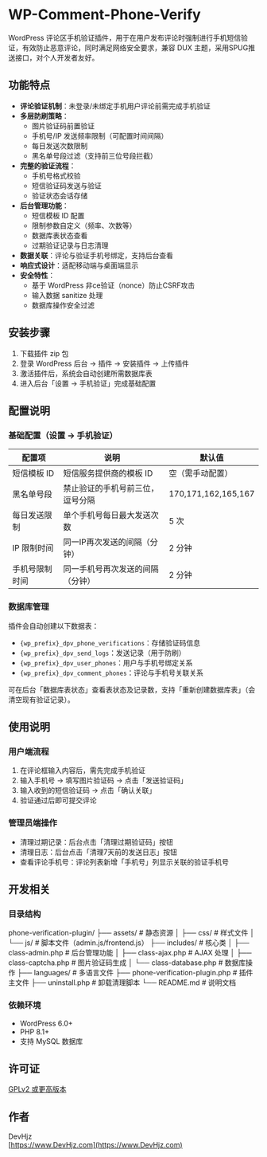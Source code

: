 # WP-Comment-Phone-Verify
WordPress 评论区手机验证插件，用于在用户发布评论时强制进行手机短信验证，有效防止恶意评论，同时满足网络安全要求，兼容 DUX 主题，采用SPUG推送接口，对个人开发者友好。

## 功能特点

- **评论验证机制**：未登录/未绑定手机用户评论前需完成手机验证
- **多层防刷策略**：
  - 图片验证码前置验证
  - 手机号/IP 发送频率限制（可配置时间间隔）
  - 每日发送次数限制
  - 黑名单号段过滤（支持前三位号段拦截）
- **完整的验证流程**：
  - 手机号格式校验
  - 短信验证码发送与验证
  - 验证状态会话存储
- **后台管理功能**：
  - 短信模板 ID 配置
  - 限制参数自定义（频率、次数等）
  - 数据库表状态查看
  - 过期验证记录与日志清理
- **数据关联**：评论与验证手机号绑定，支持后台查看
- **响应式设计**：适配移动端与桌面端显示
- **安全特性**：
  - 基于 WordPress 非ce验证（nonce）防止CSRF攻击
  - 输入数据 sanitize 处理
  - 数据库操作安全过滤

## 安装步骤

1. 下载插件 zip 包
2. 登录 WordPress 后台 → 插件 → 安装插件 → 上传插件
3. 激活插件后，系统会自动创建所需数据库表
4. 进入后台「设置 → 手机验证」完成基础配置

## 配置说明

### 基础配置（设置 → 手机验证）

| 配置项               | 说明                          | 默认值                  |
|----------------------|-------------------------------|-------------------------|
| 短信模板 ID          | 短信服务提供商的模板 ID       | 空（需手动配置）        |
| 黑名单号段           | 禁止验证的手机号前三位，逗号分隔 | 170,171,162,165,167     |
| 每日发送限制         | 单个手机号每日最大发送次数    | 5 次                    |
| IP 限制时间          | 同一IP再次发送的间隔（分钟）  | 2 分钟                  |
| 手机号限制时间       | 同一手机号再次发送的间隔（分钟）| 2 分钟                  |

### 数据库管理

插件会自动创建以下数据表：
- `{wp_prefix}_dpv_phone_verifications`：存储验证码信息
- `{wp_prefix}_dpv_send_logs`：发送记录（用于防刷）
- `{wp_prefix}_dpv_user_phones`：用户与手机号绑定关系
- `{wp_prefix}_dpv_comment_phones`：评论与手机号关联关系

可在后台「数据库表状态」查看表状态及记录数，支持「重新创建数据库表」（会清空现有验证记录）。

## 使用说明

### 用户端流程

1. 在评论框输入内容后，需先完成手机验证
2. 输入手机号 → 填写图片验证码 → 点击「发送验证码」
3. 输入收到的短信验证码 → 点击「确认关联」
4. 验证通过后即可提交评论

### 管理员端操作

- 清理过期记录：后台点击「清理过期验证码」按钮
- 清理日志：后台点击「清理7天前的发送日志」按钮
- 查看评论手机号：评论列表新增「手机号」列显示关联的验证手机号

## 开发相关

### 目录结构
phone-verification-plugin/
├── assets/ # 静态资源
│ ├── css/ # 样式文件
│ └── js/ # 脚本文件（admin.js/frontend.js）
├── includes/ # 核心类
│ ├── class-admin.php # 后台管理功能
│ ├── class-ajax.php # AJAX 处理
│ ├── class-captcha.php # 图片验证码生成
│ └── class-database.php # 数据库操作
├── languages/ # 多语言文件
├── phone-verification-plugin.php # 插件主文件
├── uninstall.php # 卸载清理脚本
└── README.md # 说明文档


### 依赖环境

- WordPress 6.0+
- PHP 8.1+
- 支持 MySQL 数据库

## 许可证

[GPLv2 或更高版本](https://www.gnu.org/licenses/gpl-2.0.html)

## 作者

DevHjz  
[https://www.DevHjz.com](https://www.DevHjz.com)
